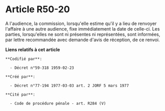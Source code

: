 # Article R50-20

A l'audience, la commission, lorsqu'elle estime qu'il y a lieu de renvoyer l'affaire à une autre audience, fixe immédiatement
la date de celle-ci. Les parties, lorsqu'elles ne sont ni présentes ni représentées, sont informées, par lettre recommandée
avec demande d'avis de réception, de ce renvoi.

**Liens relatifs à cet article**

	**Codifié par**:

	  - Décret n°59-318 1959-02-23

	**Créé par**:

	  - Décret n°77-194 1977-03-03 art. 2 JORF 5 mars 1977

	**Cité par**:

	  - Code de procédure pénale - art. R284 (V)
